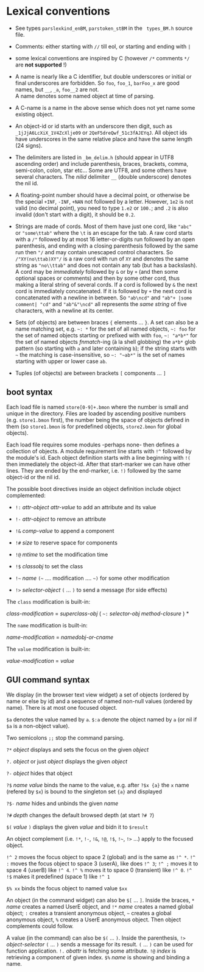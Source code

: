 <!-- file bootsyntax.md -->

# Lexical conventions #

* See types `parslexkind_enBM`, `parstoken_stBM` in the ` types_BM.h`
  source file.

* Comments: either starting with `//` till eol, or starting and ending
  with `|`

* some lexical conventions are inspired by C (however `/*`
  comments `*/` are **not supported** !)
  
* A name is nearly like a C identifier, but double underscores or
  initial or final underscores are forbidden. So `foo`, `foo_1`,
  `barFoo_x` are good names, but `__`, `_a`, `foo__2` are not.  
  A name denotes some named object at time of parsing.
  
* A C-name is a name in the above sense which does not yet name
  some existing object.

* An object-id or id starts with an underscore then digit, such as
  `_1jJjA6LcXiX_1V4ZcXlje09` or `2QeF5dreQwf_51c3fAJEYqJ`. All object
  ids have underscores in the same relative place and have the same
  length (24 signs).
  
* The delimiters are listed in `_bm_delim.h` (should appear in UTF8
  ascending order) and include parenthesis, braces, brackets, comma,
  semi-colon, colon, star etc... Some are UTF8, and some others have
  several characters. The *nilid* delimiter `__` (double underscore)
  denotes the nil id.
  
* A floating-point number should have a decimal point, or otherwise be
  the special `+INF`, `-INF`, `+NAN` not followed by a
  letter. However, `1e2` is not valid (no decimal point), you need to
  type `1.e2` or `100.`; and `.2` is also invalid (don't start with a
  digit), it should be `0.2`.

* Strings are made of cords. Most of them have just one cord, like
  `"abc"` or `"some\ttab"` where the `\t` is an escape for the tab. A
  raw cord starts with a `/"` followed by at most 16 letter-or-digits
  run followed by an open parenthesis, and ending with a closing parenthesis
  followed by the same run then `"/`  and may contain unescaped
  control characters. So `/"XY(no\ttab)XY"/` is a raw cord with run of
  `XY` and denotes the same string as `"no\\ttab"` and does not
  contain any tab (but has a backslash). A cord may be *immediately*
  followed by `&` or by `+` (and then some optional spaces or
  comments) and then by some other cord, thus making a literal string
  of several cords. If a cord is followed by `&` the next cord is
  immediately concatenated. If it is followed by `+` the next cord is
  concatenated with a newline in between. So `"ab\ncd"` and `"ab"+
  |some comment| "cd"` and `"ab"&"\ncd"` all represents the *same
  string* of five characters, with a newline at its center.

* Sets (of objects) are between braces `{` elements ... `}`.  A set
can also be a name matching set, e.g. `~: *` for the set of all named
objects, `~: foo` for the set of named objects starting or prefixed
with with `foo`, `~: "a*b*"` for the set of named objects
*fnmatch*-ing (à la shell globbing) the `a*b*` glob pattern (so
starting with `a` and later containing `b`); if the string starts with
`~` the matching is case-insensitive, so `~: "~ab*"` is the set of
names starting with upper or lower case `ab`.

* Tuples (of objects) are between brackets `[` components ... `]`

## boot syntax

Each load file is named `store[0-9]+.bmon` where the number is small
and unique in the directory. Files are loaded by ascending positive
numbers (e.g. `store1.bmon` first), the number being the space of
objects defined in them (so `store1.bmon` is for predefined objects,
`store2.bmon` for global objects).

Each load file requires some modules -perhaps none- then defines a
collection of objects. A module requirement line starts with `!^`
followed by the module's id.  Each object definition starts with a
line beginning with `!(` then immediately the object-id. After that
start-marker we can have other lines. They are ended by the
end-marker, i.e. `!)` followed by the same object-id or the nil id.

The possible boot directives inside an object definition include
object complemented:

* `!:` *attr-object* *attr-value* to add an attribute and its value

* `!-` *attr-object* to remove an attribute

* `!&` *comp-value* to append a component

* `!#` *size* to reserve space for components

* `!@` *mtime*  to set the modification time

* `!$` *classobj* to set the class

* `!~` *name* `(~` .... modification .... `~)` for some other modification

* `!>` *selector-object* `(` ... `)` to send a message (for side effects)

The `class`  modification is built-in:

*class-modification* = *superclass-obj* ( `~:` *selector-obj* *method-closure* ) *


The `name` modification is built-in:

*name-modification* = *namedobj-or-cname*

The `value` modification is built-in:

*value-modification* = *value*



## GUI command syntax

We display (in the browser text view widget) a set of objects (ordered
by name or else by id) and a sequence of named non-null values
(ordered by name). There is at most one focused object.

`$a` denotes the value named by `a`. `$:a` denote the object named by
`a` (or nil if `$a` is a non-object value).

Two semicolons `;;` stop the command parsing.

`?*` *object* displays and sets the focus on the given *object*

`?.` *object* or just *object* displays the given *object*

`?-` *object* hides that object

`?$` *name* *value* binds the name to the value, e.g. after `?$x {a}` the `x` name (refered by `$x`) is bound to the singleton set `{a}` and displayed

`?$-` *name* hides and unbinds the given *name*

`?#` *depth* changes the default browsed depth (at start `?# 7`)

`$(` *value* `)` displays the given *value* and bidn it to `$result`

An object complement (i.e. `!*`, `!-`, `!&`, `!@`, `!$`, `!~`, `!>`
...) apply to the focused object.

`!^ 2` moves the focus object to space 2 (global) and is the same as
`!^ *`.  `!^ :` moves the focus object to space 3 (userA), like does
`!^ 3`; `!^ ;` moves it to space 4 (userB) like `!^ 4`. `!^ %` moves
it to space 0 (transient) like `!^ 0`. `!^ !$` makes it predefined
(space 1) like `!^ 1`

`$% xx` binds the focus object to named value `$xx` 


An object (in the command widget) can also be `$[` ... `]`.  Inside
the braces, `*` *name* creates a named UserE object, and `!*` *name*
creates a named global object; `:` creates a transient anonymous
object, `~` creates a global anonymous object, `%` creates a UserE
anonymous object. Then object complements could follow.

A value (in the command) can also be `$(` ... `)`. Inside the
parenthesis, `!>` *object-selector* `(` ...  `)` sends a message for
its result. `(` ... `)` can be used for function application. `!.`
*obattr* is fetching some attribute. `!@` *index* is retrieving a
component of given index. `$%` *name* is showing and binding a name.
